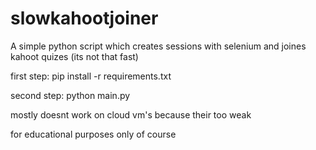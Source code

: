 # slowkahootjoiner
A simple python script which creates sessions with selenium and joines kahoot quizes (its not that fast) 

first step: pip install -r requirements.txt

second step: python main.py


mostly doesnt work on cloud vm's because their too weak




for educational purposes only of course
